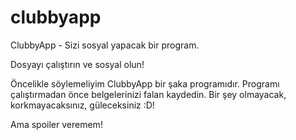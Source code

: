 # clubbyapp
ClubbyApp - Sizi sosyal yapacak bir program.

Dosyayı çalıştırın ve sosyal olun!

Öncelikle söylemeliyim ClubbyApp bir şaka programıdır. Programı çalıştırmadan önce belgelerinizi falan kaydedin.
Bir şey olmayacak, korkmayacaksınız, güleceksiniz :D!

Ama spoiler veremem!
